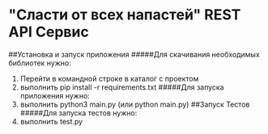 # "Сласти от всех напастей" REST API Сервис
##Установка и запуск приложения
#####Для скачивания необходимых библиотек нужно:
1. Перейти в командной строке в каталог с проектом
2. выполнить pip install -r requirements.txt
#####Для запуска приложения нужно:
1. выполнить python3 main.py (или python main.py)
##Запуск Тестов
#####Для запуска тестов нужно:
1. выполнить test.py